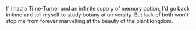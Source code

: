 If I had a Time-Turner and an infinite supply of memory potion, I'd go back in time and tell myself to study botany at university. But lack of both won't stop me from forever marvelling at the beauty of the plant kingdom.